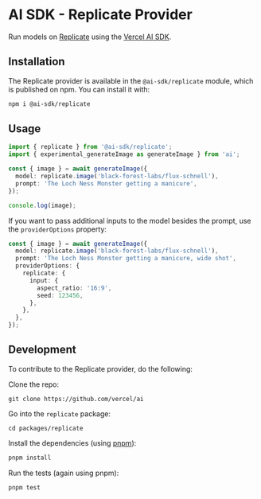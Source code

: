 # AI SDK - Replicate Provider

Run models on [Replicate](https://replicate.com) using the [Vercel AI SDK](https://sdk.vercel.ai/docs).

## Installation

The Replicate provider is available in the `@ai-sdk/replicate` module, which is published on npm. You can install it with:

```bash
npm i @ai-sdk/replicate
```

## Usage

```ts
import { replicate } from '@ai-sdk/replicate';
import { experimental_generateImage as generateImage } from 'ai';

const { image } = await generateImage({
  model: replicate.image('black-forest-labs/flux-schnell'),
  prompt: 'The Loch Ness Monster getting a manicure',
});

console.log(image);
```

If you want to pass additional inputs to the model besides the prompt, use the `providerOptions` property:

```ts
const { image } = await generateImage({
  model: replicate.image('black-forest-labs/flux-schnell'),
  prompt: 'The Loch Ness Monster getting a manicure, wide shot',
  providerOptions: {
    replicate: {
      input: { 
        aspect_ratio: '16:9',
        seed: 123456,
      },
    },
  },
});
```

## Development

To contribute to the Replicate provider, do the following:

Clone the repo:

```
git clone https://github.com/vercel/ai
```

Go into the `replicate` package:

```
cd packages/replicate
```

Install the dependencies (using [pnpm](https://pnpm.io/)):

```bash
pnpm install
```

Run the tests (again using pnpm):

```bash
pnpm test
```
